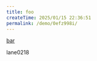 ```yaml
---
title: foo
createTime: 2025/01/15 22:36:51
permalink: /demo/0efz998i/
---
```


[bar](./bar.md)

lane0218